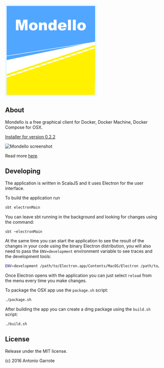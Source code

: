 ![Mondello logo](https://github.com/antoniogarrote/mondello/blob/master/graphs/mondello_small.png?raw=true)

## About

Mondello is a free graphical client for Docker, Docker Machine, Docker Compose for OSX.

[Installer for version 0.2.2](https://github.com/antoniogarrote/mondello/releases/download/v0.2.2/Mondello.dmg)

![Mondello screenshot](http://antoniogarrote.github.io/mondello/images/screenshot1.png)

Read more [here](http://antoniogarrote.github.io/mondello/).

## Developing

The application is written in ScalaJS and it uses Electron for the user interface.

To build the application run

```bash
sbt electronMain
```

You can leave sbt running in the background and looking for changes using the command:

```bash
sbt ~electronMain
```

At the same time you can start the application to see the result of the changes in your code using the binary Electron distribution, you will also need to pass the `ENV=development` environment variable to see traces and the development tools:

```bash
ENV=development /path/to/Electron.app/Contents/MacOS/Electron /path/to/mondello/electron-app/main.js 
```
Once Electron opens with the application you can just select `reload` from the menu every time you make changes.

To package the OSX app use the `package.sh` script:

```bash
./package.sh
```

After building the app you can create a dmg package using the `build.sh` script:

```bash
./build.sh
```

## License

Release under the MIT license.

(c) 2016 Antonio Garrote
